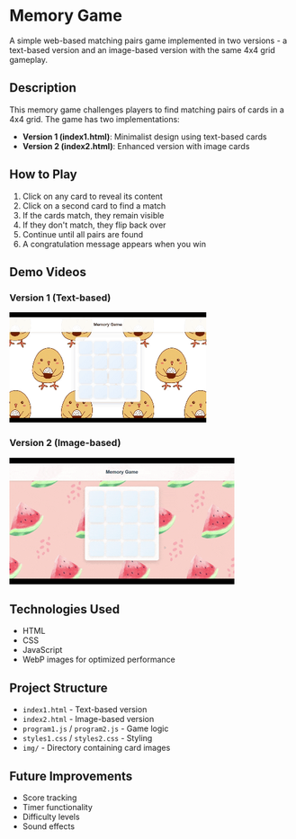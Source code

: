 # Memory Game

A simple web-based matching pairs game implemented in two versions - a text-based version and an image-based version with the same 4x4 grid gameplay.

## Description

This memory game challenges players to find matching pairs of cards in a 4x4 grid. The game has two implementations:

- **Version 1 (index1.html)**: Minimalist design using text-based cards
- **Version 2 (index2.html)**: Enhanced version with image cards

## How to Play

1. Click on any card to reveal its content
2. Click on a second card to find a match
3. If the cards match, they remain visible
4. If they don't match, they flip back over
5. Continue until all pairs are found
6. A congratulation message appears when you win

## Demo Videos

### Version 1 (Text-based)

![Text-based Memory Game Demo](videos/version1.gif)

### Version 2 (Image-based)

![Image-based Memory Game Demo](videos/version2.gif)

## Technologies Used

- HTML
- CSS
- JavaScript
- WebP images for optimized performance

## Project Structure

- `index1.html` - Text-based version
- `index2.html` - Image-based version
- `program1.js` / `program2.js` - Game logic
- `styles1.css` / `styles2.css` - Styling
- `img/` - Directory containing card images

## Future Improvements

- Score tracking
- Timer functionality
- Difficulty levels
- Sound effects
